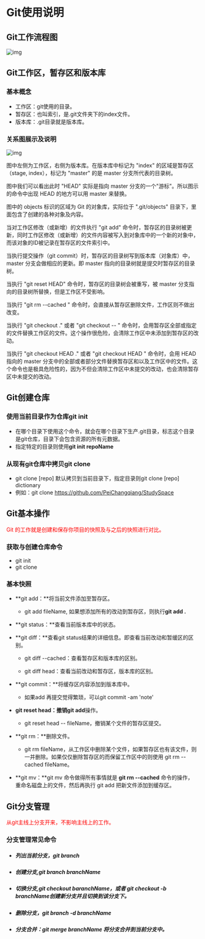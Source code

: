 

# Git使用说明

## Git工作流程图

<img src="https://developer.aliyun.com/files/course/2017/09-25/174429daa761260095.png" alt="img"  />



## Git工作区，暂存区和版本库

### 基本概念

* 工作区：git使用的目录。
* 暂存区：也叫索引，是.git文件夹下的index文件。
* 版本库：.git目录就是版本库。

### 关系图展示及说明

![img](https://developer.aliyun.com/files/course/2017/09-25/1745459ca252743119.jpg)

图中左侧为工作区，右侧为版本库。在版本库中标记为 "index" 的区域是暂存区（stage, index），标记为 "master" 的是 master 分支所代表的目录树。

图中我们可以看出此时 "HEAD" 实际是指向 master 分支的一个"游标"。所以图示的命令中出现 HEAD 的地方可以用 master 来替换。

图中的 objects 标识的区域为 Git 的对象库，实际位于 ".git/objects" 目录下，里面包含了创建的各种对象及内容。

当对工作区修改（或新增）的文件执行 "git add" 命令时，暂存区的目录树被更新，同时工作区修改（或新增）的文件内容被写入到对象库中的一个新的对象中，而该对象的ID被记录在暂存区的文件索引中。

当执行提交操作（git commit）时，暂存区的目录树写到版本库（对象库）中，master 分支会做相应的更新。即 master 指向的目录树就是提交时暂存区的目录树。

当执行 "git reset HEAD" 命令时，暂存区的目录树会被重写，被 master 分支指向的目录树所替换，但是工作区不受影响。

当执行 "git rm --cached <file>" 命令时，会直接从暂存区删除文件，工作区则不做出改变。

当执行 "git checkout ." 或者 "git checkout -- <file>" 命令时，会用暂存区全部或指定的文件替换工作区的文件。这个操作很危险，会清除工作区中未添加到暂存区的改动。

当执行 "git checkout HEAD ." 或者 "git checkout HEAD <file>" 命令时，会用 HEAD 指向的 master 分支中的全部或者部分文件替换暂存区和以及工作区中的文件。这个命令也是极具危险性的，因为不但会清除工作区中未提交的改动，也会清除暂存区中未提交的改动。



## Git创建仓库

### 使用当前目录作为仓库git init 

* 在哪个目录下使用这个命令，就会在哪个目录下生产.git目录，标志这个目录是git仓库，目录下会包含资源的所有元数据。
* 指定特定的目录则使用**git init repoName**

### 从现有git仓库中拷贝git clone

* git clone [repo] 默认拷贝到当前目录下，指定目录则git clone [repo] dictionary
* 例如：git clone https://github.com/PeiChangqiang/StudySpace 



## Git基本操作

<font color='red'>Git 的工作就是创建和保存你项目的快照及与之后的快照进行对比。</font>

### 获取与创建仓库命令

* git init 
* git clone

### 基本快照

* **git add：**将当前文件添加至暂存区。

  * git add fileName, 如果想添加所有的改动到暂存区，则执行**git add .**
* **git status：**查看当前版本库中的状态。
* **git diff：**查看git status结果的详细信息。即查看当前改动和暂缓区的区别。

  * git diff --cached：查看暂存区和版本库的区别。

  * git diff head：查看当前改动和暂存区，版本库的区别。
* **git commit：**将缓存区内容添加到版本库中。

  * 如果add 再提交觉得繁琐，可以git commit -am 'note'
* **git reset head：**撤销**git add**操作。

  * git reset head -- fileName，撤销某个文件的暂存区提交。
* **git rm：**删除文件。

  * git rm fileName，从工作区中删除某个文件，如果暂存区也有该文件，则一并删除。如果仅仅删除暂存区的而保留工作区中的则使用 git rm --cached fileName。
* **git mv：**git mv 命令做得所有事情就是 **git rm --cached** 命令的操作， 重命名磁盘上的文件，然后再执行 git add 把新文件添加到缓存区。



## Git分支管理

<font color='red'>从git主线上分支开来，不影响主线上的工作。</font>

### 分支管理常见命令

* ##### 列出当前分支，git branch

* ##### 创建分支,git branch branchName

* ##### 切换分支,git checkout baranchName，或者 git checkout -b branchName创建新分支并且切换到该分支下。

* ##### 删除分支，git branch -d branchName

* ##### 分支合并：git merge branchName 将分支合并到当前分支中。